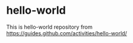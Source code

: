 # hello-world
This is hello-world repository from https://guides.github.com/activities/hello-world/
